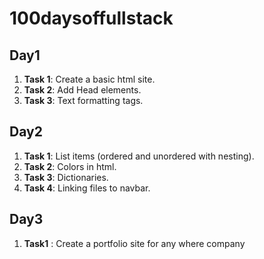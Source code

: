 # 100daysoffullstack


## Day1

1. **Task 1**: Create a basic html site.
2. **Task 2**: Add Head elements.
3. **Task 3**: Text formatting tags.

## Day2

1. **Task 1**: List items (ordered and unordered with nesting).
2. **Task 2**: Colors in html.
3. **Task 3**: Dictionaries.
4. **Task 4**: Linking files to navbar.

## Day3

1. **Task1** : Create a portfolio site for any where company

